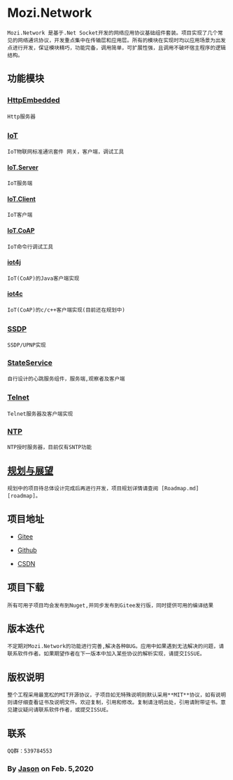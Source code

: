 # Mozi.Network

	Mozi.Network 是基于.Net Socket开发的网络应用协议基础组件套装。项目实现了几个常见的网络通讯协议，开发重点集中在传输层和应用层。所有的模块在实现时均以应用场景为出发点进行开发，保证模块精巧，功能完备，调用简单，可扩展性强，且调用不破坏宿主程序的逻辑结构。

## 功能模块

### [HttpEmbedded][httpembedded]　　

	Http服务器

### [IoT][iot]　　

	IoT物联网标准通讯套件 网关，客户端，调试工具

#### [IoT.Server][iotserver]

	IoT服务端

#### [IoT.Client][iotclient]

	IoT客户端

#### [IoT.CoAP][iotcoap]

	IoT命令行调试工具

#### [iot4j][iot4j]

	IoT(CoAP)的Java客户端实现

#### [iot4c][iot4c]

	IoT(CoAP)的c/c++客户端实现(目前还在规划中)

### [SSDP][ssdp] 　　

	SSDP/UPNP实现

### [StateService][stateservice]

	自行设计的心跳服务组件，服务端,观察者及客户端

### [Telnet][telnet] 　　

	Telnet服务器及客户端实现

### [NTP][ntp]

	NTP授时服务器，目前仅有SNTP功能

## [规划与展望][roadmap]

	规划中的项目待总体设计完成后再进行开发，项目规划详情请查阅 [Roadmap.md][roadmap]。

## 项目地址

- [Gitee][gitee]

- [Github][github]

- [CSDN][codechina]

## 项目下载

	所有可用子项目均会发布到Nuget,并同步发布到Gitee发行版，同时提供可用的编译结果

## 版本迭代

	不定期对Mozi.Network的功能进行完善,解决各种BUG。应用中如果遇到无法解决的问题，请联系软件作者。如果期望作者在下一版本中加入某些协议的解析实现，请提交ISSUE。

## 版权说明

	整个工程采用最宽松的MIT开源协议，子项目如无特殊说明则默认采用**MIT**协议，如有说明则请仔细查看证书及说明文件。欢迎复制，引用和修改。复制请注明出处，引用请附带证书。意见建议疑问请联系软件作者，或提交ISSUE。

## 联系

	QQ群：539784553	

### By [Jason][1] on Feb. 5,2020

[1]:mailto:brotherqian@163.com
[gitee]:https://gitee.com/myui_admin/mozi.git
[github]:https://github.com/MoziCoder/Mozi.HttpEmbedded.git
[codechina]:https://codechina.csdn.net/mozi/mozi.httpembedded.git
[httpembedded]:./Mozi.HttpEmbedded
[ssdp]:./Mozi.SSDP
[stateservice]:./Mozi.StateService
[telnet]:./Mozi.Telnet
[ntp]:./Mozi.NTP
[iot]:./Mozi.IoT
[iot4j]:https://gitee.com/myui/mozi.iot4j
[iot4c]:https://gitee.com/myui/iot4c
[iotserver]:./Mozi.IoT.Server
[iotclient]:./Mozi.IoT.Client
[iotcoap]:./Mozi.IoT.CoAP
[roadmap]:./RoadMap.md